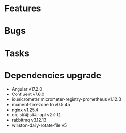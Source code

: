 
# Features

  
# Bugs


# Tasks


# Dependencies upgrade

- Angular v17.2.0
- Confluent v7.6.0
- io.micrometer:micrometer-registry-prometheus v1.12.3
- moment-timezone to v0.5.45
- nginx v1.25.4
- org.slf4j:slf4j-api v2.0.12
- rabbitmq v3.12.13
- winston-daily-rotate-file  v5 


